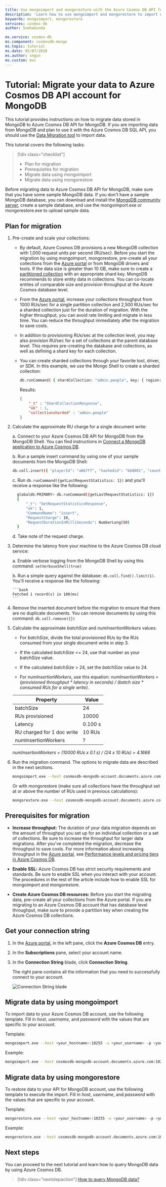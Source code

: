 ```yaml
---
title: Use mongoimport and mongorestore with the Azure Cosmos DB API for MongoDB
description: 'Learn how to use mongoimport and mongorestore to import data to an API for MongoDB account'
keywords: mongoimport, mongorestore
services: cosmos-db
author: SnehaGunda

ms.service: cosmos-db
ms.component: cosmosdb-mongo
ms.topic: tutorial
ms.date: 05/07/2018
ms.author: sngun
ms.custom: mvc
---
```


# Tutorial: Migrate your data to Azure Cosmos DB API account for MongoDB

This tutorial provides instructions on how to migrate data stored in MongoDB to Azure Cosmos DB API for MongoDB. If you are importing data from MongoDB and plan to use it with the Azure Cosmos DB SQL API, you should use the [Data Migration tool](import-data.md) to import data.

This tutorial covers the following tasks:

> [!div class="checklist"]
> * Plan for migration
> * Prerequisites for migration
> * Migrate data using mongoimport
> * Migrate data using mongorestore

Before migrating data to Azure Cosmos DB API for MongoDB, make sure that you have some sample MongoDB data. If you don't have a sample MongoDB database, you can download and install the [MongoDB community server](https://www.mongodb.com/download-center), create a sample database, and use the mongoimport.exe or mongorestore.exe to upload sample data. 

## Plan for migration

1. Pre-create and scale your collections:
        
   * By default, Azure Cosmos DB provisions a new MongoDB collection with 1,000 request units per second (RU/sec). Before you start the migration by using mongoimport, mongorestore, pre-create all your collections from the [Azure portal](https://portal.azure.com) or from MongoDB drivers and tools. If the data size is greater than 10 GB, make sure to create a [partitioned collection](partition-data.md) with an appropriate shard key. MongoDB recommends to store entity data in collections. You can co-locate entites of comparable size and provision throughput at the Azure Cosmos database level.

   * From the [Azure portal](https://portal.azure.com), increase your collections throughput from 1000 RUs/sec for a single partition collection and 2,500 RUs/sec for a sharded collection just for the duration of migration. With the higher throughput, you can avoid rate limiting and migrate in less time. You can reduce the throughput immediately after the migration to save costs.

   * In addition to provisioning RUs/sec at the collection level, you may also provision RU/sec for a set of collections at the parent database level. This requires pre-creating the database and collections, as well as defining a shard key for each collection.

   * You can create sharded collections through your favorite tool, driver, or SDK. In this example, we use the Mongo Shell to create a sharded collection:

        ```bash
        db.runCommand( { shardCollection: "admin.people", key: { region: "hashed" } } )
        ```
    
        Results:

        ```JSON
        {
            "_t" : "ShardCollectionResponse",
            "ok" : 1,
            "collectionsharded" : "admin.people"
        }
        ```

1. Calculate the approximate RU charge for a single document write:

   a. Connect to your Azure Cosmos DB API for MongoDB from the MongoDB Shell. You can find instructions in [Connect a MongoDB application to Azure Cosmos DB](connect-mongodb-account.md).
    
   b. Run a sample insert command by using one of your sample documents from the MongoDB Shell:
   
      ```bash
      db.coll.insert({ "playerId": "a067ff", "hashedid": "bb0091", "countryCode": "hk" })
      ```
        
   c. Run ```db.runCommand({getLastRequestStatistics: 1})``` and you'll receive a response like the following:
     
      ```bash
        globaldb:PRIMARY> db.runCommand({getLastRequestStatistics: 1})
        {
            "_t": "GetRequestStatisticsResponse",
            "ok": 1,
            "CommandName": "insert",
            "RequestCharge": 10,
            "RequestDurationInMilliSeconds": NumberLong(50)
        }
      ```
        
    d. Take note of the request charge.
    
1. Determine the latency from your machine to the Azure Cosmos DB cloud service:
    
    a. Enable verbose logging from the MongoDB Shell by using this command: ```setVerboseShell(true)```
    
    b. Run a simple query against the database: ```db.coll.find().limit(1)```. You'll receive a response like the following:

       ```bash
       Fetched 1 record(s) in 100(ms)
       ```
        
1. Remove the inserted document before the migration to ensure that there are no duplicate documents. You can remove documents by using this command: ```db.coll.remove({})```

1. Calculate the approximate *batchSize* and *numInsertionWorkers* values:

    * For *batchSize*, divide the total provisioned RUs by the RUs consumed from your single document write in step 3.
    
    * If the calculated *batchSize* <= 24, use that number as your *batchSize* value.
    
    * If the calculated *batchSize* > 24, set the *batchSize* value to 24.
    
    * For *numInsertionWorkers*, use this equation:
        *numInsertionWorkers =  (provisioned throughput * latency in seconds) / (batch size * consumed RUs for a single write)*.
        
    |Property|Value|
    |--------|-----|
    |batchSize| 24 |
    |RUs provisioned | 10000 |
    |Latency | 0.100 s |
    |RU charged for 1 doc write | 10 RUs |
    |numInsertionWorkers | ? |
    
    *numInsertionWorkers = (10000 RUs x 0.1 s) / (24 x 10 RUs) = 4.1666*

1. Run the migration command. The options to migrate data are described in the next sections.

   ```bash
   mongoimport.exe --host cosmosdb-mongodb-account.documents.azure.com:10255 -u cosmosdb-mongodb-account -p <Your_MongoDB_password> --ssl --sslAllowInvalidCertificates --jsonArray --db dabasename --collection collectionName --file "C:\sample.json" --numInsertionWorkers 4 --batchSize 24
   ```
   Or with mongorestore (make sure all collections have the throughput set at or above the number of RUs used in previous calculations):
   
   ```bash
   mongorestore.exe --host cosmosdb-mongodb-account.documents.azure.com:10255 -u cosmosdb-mongodb-account -p <Your_MongoDB_password> --ssl --sslAllowInvalidCertificates ./dumps/dump-2016-12-07 --numInsertionWorkersPerCollection 4 --batchSize 24
   ```

## Prerequisites for migration

* **Increase throughput:** The duration of your data migration depends on the amount of throughput you set up for an individual collection or a set of collections. Be sure to increase the throughput for larger data migrations. After you've completed the migration, decrease the throughput to save costs. For more information about increasing throughput in the [Azure portal](https://portal.azure.com), see [Performance levels and pricing tiers in Azure Cosmos DB](performance-levels.md).

* **Enable SSL:** Azure Cosmos DB has strict security requirements and standards. Be sure to enable SSL when you interact with your account. The procedures in the rest of the article include how to enable SSL for mongoimport and mongorestore.

* **Create Azure Cosmos DB resources:** Before you start the migrating data, pre-create all your collections from the Azure portal. If you are migrating to an Azure Cosmos DB account that has database level throughput, make sure to provide a partition key when creating the Azure Cosmos DB collections.

## Get your connection string 

1. In the [Azure portal](https://portal.azure.com), in the left pane, click the **Azure Cosmos DB** entry.
1. In the **Subscriptions** pane, select your account name.
1. In the **Connection String** blade, click **Connection String**.

   The right pane contains all the information that you need to successfully connect to your account.

   ![Connection String blade](./media/mongodb-migrate/ConnectionStringBlade.png)

## Migrate data by using mongoimport

To import data to your Azure Cosmos DB account, use the following template. Fill in *host*, *username*, and *password* with the values that are specific to your account.  

Template:

```bash
mongoimport.exe --host <your_hostname>:10255 -u <your_username> -p <your_password> --db <your_database> --collection <your_collection> --ssl --sslAllowInvalidCertificates --type json --file "C:\sample.json"
```

Example:  

```bash
mongoimport.exe --host cosmosdb-mongodb-account.documents.azure.com:10255 -u cosmosdb-mongodb-account -p <Your_MongoDB_password> --ssl --sslAllowInvalidCertificates --db sampleDB --collection sampleColl --type json --file "C:\Users\admin\Desktop\*.json"
```

## Migrate data by using mongorestore

To restore data to your API for MongoDB account, use the following template to execute the import. Fill in *host*, *username*, and *password* with the values that are specific to your account.

Template:

```bash
mongorestore.exe --host <your_hostname>:10255 -u <your_username> -p <your_password> --db <your_database> --collection <your_collection> --ssl --sslAllowInvalidCertificates <path_to_backup>
```

Example:

```bash
mongorestore.exe --host cosmosdb-mongodb-account.documents.azure.com:10255 -u cosmosdb-mongodb-account -p <Your_MongoDB_password> --ssl --sslAllowInvalidCertificates ./dumps/dump-2016-12-07
```

## Next steps

You can proceed to the next tutorial and learn how to query MongoDB data by using Azure Cosmos DB. 

> [!div class="nextstepaction"]
>[How to query MongoDB data?](../cosmos-db/tutorial-query-mongodb.md)
